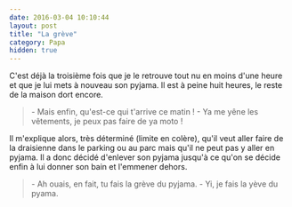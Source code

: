 ```yaml
---
date: 2016-03-04 10:10:44
layout: post
title: "La grève"
category: Papa
hidden: true
---
```


C'est déjà la troisième fois que je le retrouve tout nu en moins d'une heure et que je lui mets à nouveau son pyjama. Il est à peine huit heures, le reste de la maison dort encore.

> \- Mais enfin, qu'est-ce qui t'arrive ce matin !
> \- Ya me yêne les vêtements, je peux pas faire de ya moto !

Il m'explique alors, très déterminé (limite en colère), qu'il veut aller faire de la draisienne dans le parking ou au parc mais qu'il ne peut pas y aller en pyjama. Il a donc décidé d'enlever son pyjama jusqu'à ce qu'on se décide enfin à lui donner son bain et l'emmener dehors.

> \- Ah ouais, en fait, tu fais la grève du pyjama.
> \- Yi, je fais la yève du pyama.

